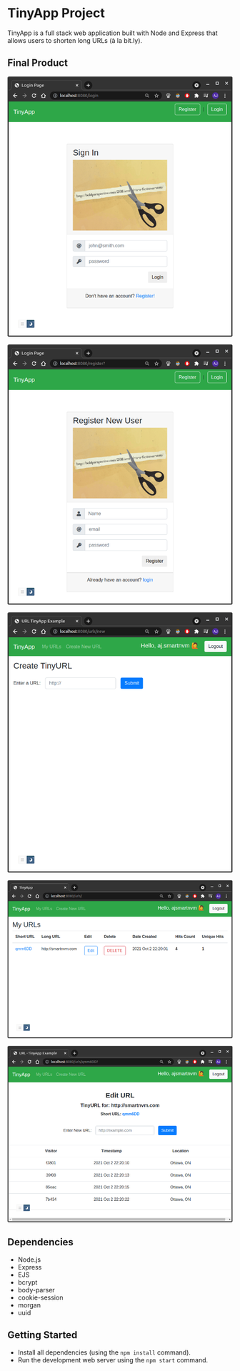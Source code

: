 # TinyApp Project

TinyApp is a full stack web application built with Node and Express that allows users to shorten long URLs (à la bit.ly).

## Final Product

!["Login Page"](https://github.com/smartnvm/tinyapp/blob/master/docs/login.png)

!["Register Page"](https://github.com/smartnvm/tinyapp/blob/master/docs/register.png)

!["Create TinyURL Page"](https://github.com/smartnvm/tinyapp/blob/master/docs/create_tinyURL.png)

!["My URLs Page"](https://github.com/smartnvm/tinyapp/blob/master/docs/myURLs.png)

!["Edit URLs Page"](https://github.com/smartnvm/tinyapp/blob/master/docs/editURL.png)


## Dependencies

- Node.js
- Express
- EJS
- bcrypt
- body-parser
- cookie-session
- morgan
- uuid

## Getting Started

- Install all dependencies (using the `npm install` command).
- Run the development web server using the `npm start` command.

